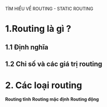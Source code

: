 TÌM HIỂU VỀ ROUTING - STATIC ROUTING
# 1.Routing là gì ?
## 1.1 Định nghĩa
## 1.2 Chỉ số và các giá trị routing
# 2. Các loại routing
**Routing tĩnh**
**Routing mặc định**
**Routing động**